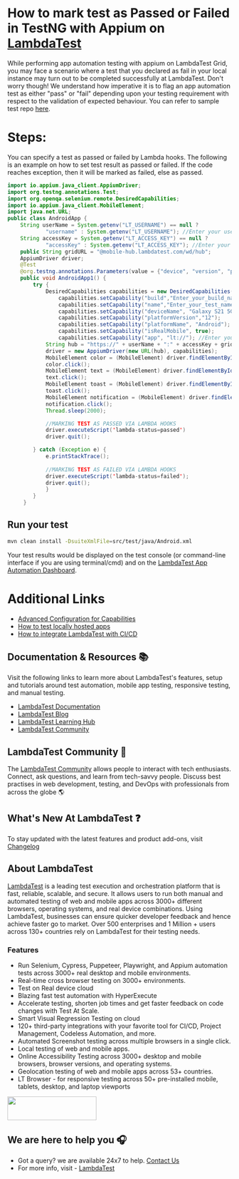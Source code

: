 # How to mark test as Passed or Failed in TestNG with Appium on [LambdaTest](https://www.lambdatest.com/?utm_source=github&utm_medium=repo&utm_campaign=appium-testNG-passfail)

While performing app automation testing with appium on LambdaTest Grid, you may face a scenario where a test that you declared as fail in your local instance may turn out to be completed successfully at LambdaTest. Don't worry though! We understand how imperative it is to flag an app automation test as either "pass" or "fail" depending upon your testing requirement with respect to the validation of expected behaviour. You can refer to sample test repo [here](https://github.com/LambdaTest/LT-appium-java-testng).

# Steps:

You can specify a test as passed or failed by Lambda hooks. The following is an example on how to set test result as passed or failed. If the code reaches exception, then it will be marked as failed, else as passed.

```java
import io.appium.java_client.AppiumDriver;
import org.testng.annotations.Test;
import org.openqa.selenium.remote.DesiredCapabilities;
import io.appium.java_client.MobileElement;
import java.net.URL;
public class AndroidApp {
    String userName = System.getenv("LT_USERNAME") == null ?
            "username" : System.getenv("LT_USERNAME"); //Enter your username here
    String accessKey = System.getenv("LT_ACCESS_KEY") == null ?
            "accessKey" : System.getenv("LT_ACCESS_KEY"); //Enter your accessKey here
    public String gridURL = "@mobile-hub.lambdatest.com/wd/hub";
    AppiumDriver driver;
    @Test
    @org.testng.annotations.Parameters(value = {"device", "version", "platform"})
    public void AndroidApp1() {
        try {
            DesiredCapabilities capabilities = new DesiredCapabilities();
                capabilities.setCapability("build","Enter_your_build_name"); //Enter your build name here
                capabilities.setCapability("name","Enter_your_test_name"); //Enter your test name here
                capabilities.setCapability("deviceName", "Galaxy S21 5G");
                capabilities.setCapability("platformVersion","12");
                capabilities.setCapability("platformName", "Android");
                capabilities.setCapability("isRealMobile", true);
                capabilities.setCapability("app", "lt://"); //Enter your app url here
            String hub = "https://" + userName + ":" + accessKey + gridURL;
            driver = new AppiumDriver(new URL(hub), capabilities);
            MobileElement color = (MobileElement) driver.findElementById("com.lambdatest.proverbial:id/color");
            color.click();
            MobileElement text = (MobileElement) driver.findElementById("com.lambdatest.proverbial:id/Text");
            text.click();
            MobileElement toast = (MobileElement) driver.findElementById("com.lambdatest.proverbial:id/toast");
            toast.click();
            MobileElement notification = (MobileElement) driver.findElementById("com.lambdatest.proverbial:id/notification");
            notification.click();
            Thread.sleep(2000);

            //MARKING TEST AS PASSED VIA LAMBDA HOOKS
            driver.executeScript('lambda-status=passed')
            driver.quit();

        } catch (Exception e) {
            e.printStackTrace();
            
            //MARKING TEST AS FAILED VIA LAMBDA HOOKS            
            driver.executeScript('lambda-status=failed');
            driver.quit();
            }
        }
     }
```
## Run your test

```bash
mvn clean install -DsuiteXmlFile=src/test/java/Android.xml
```
Your test results would be displayed on the test console (or command-line interface if you are using terminal/cmd) and on the [LambdaTest App Automation Dashboard](https://appautomation.lambdatest.com/build).

# Additional Links

- [Advanced Configuration for Capabilities](https://www.lambdatest.com/support/docs/desired-capabilities-in-appium/)
- [How to test locally hosted apps](https://www.lambdatest.com/support/docs/testing-locally-hosted-pages/)
- [How to integrate LambdaTest with CI/CD](https://www.lambdatest.com/support/docs/integrations-with-ci-cd-tools/)

## Documentation & Resources :books:
      
Visit the following links to learn more about LambdaTest's features, setup and tutorials around test automation, mobile app testing, responsive testing, and manual testing.

* [LambdaTest Documentation](https://www.lambdatest.com/support/docs/?utm_source=github&utm_medium=repo&utm_campaign=LT-appium-python)
* [LambdaTest Blog](https://www.lambdatest.com/blog/?utm_source=github&utm_medium=repo&utm_campaign=LT-appium-python)
* [LambdaTest Learning Hub](https://www.lambdatest.com/learning-hub/?utm_source=github&utm_medium=repo&utm_campaign=LT-appium-python)
* [LambdaTest Community](http://community.lambdatest.com/)    

## LambdaTest Community :busts_in_silhouette:

The [LambdaTest Community](https://community.lambdatest.com/) allows people to interact with tech enthusiasts. Connect, ask questions, and learn from tech-savvy people. Discuss best practises in web development, testing, and DevOps with professionals from across the globe 🌎

## What's New At LambdaTest ❓

To stay updated with the latest features and product add-ons, visit [Changelog](https://changelog.lambdatest.com/) 
      
## About LambdaTest

[LambdaTest](https://www.lambdatest.com) is a leading test execution and orchestration platform that is fast, reliable, scalable, and secure. It allows users to run both manual and automated testing of web and mobile apps across 3000+ different browsers, operating systems, and real device combinations. Using LambdaTest, businesses can ensure quicker developer feedback and hence achieve faster go to market. Over 500 enterprises and 1 Million + users across 130+ countries rely on LambdaTest for their testing needs.    

### Features

* Run Selenium, Cypress, Puppeteer, Playwright, and Appium automation tests across 3000+ real desktop and mobile environments.
* Real-time cross browser testing on 3000+ environments.
* Test on Real device cloud
* Blazing fast test automation with HyperExecute
* Accelerate testing, shorten job times and get faster feedback on code changes with Test At Scale.
* Smart Visual Regression Testing on cloud
* 120+ third-party integrations with your favorite tool for CI/CD, Project Management, Codeless Automation, and more.
* Automated Screenshot testing across multiple browsers in a single click.
* Local testing of web and mobile apps.
* Online Accessibility Testing across 3000+ desktop and mobile browsers, browser versions, and operating systems.
* Geolocation testing of web and mobile apps across 53+ countries.
* LT Browser - for responsive testing across 50+ pre-installed mobile, tablets, desktop, and laptop viewports
    
[<img height="53" width="200" src="https://user-images.githubusercontent.com/70570645/171866795-52c11b49-0728-4229-b073-4b704209ddde.png">](https://accounts.lambdatest.com/register)
      
## We are here to help you :headphones:

* Got a query? we are available 24x7 to help. [Contact Us](support@lambdatest.com)
* For more info, visit - [LambdaTest](https://www.lambdatest.com/?utm_source=github&utm_medium=repo&utm_campaign=LT-appium-python)